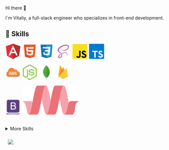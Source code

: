 Hi there 👋 

I`m Vitaliy, a full-stack engineer who specializes in front-end development.


## 💼 Skills

![Image alt ](svg/angular.png)
![Image alt ](svg/html.png)
![Image alt ](svg/css.png)
![Image alt ](svg/scss.png)
![Image alt ](svg/js.png)
![Image alt ](svg/typescript.png)

![Image alt ](svg/aws.png)
![Image alt ](svg/nodejs.png)
![Image alt ](svg/mongodb.png)
![Image alt ](svg/firebase.png)

![Image alt ](svg/bootstrap.png)
![Image alt ](svg/mat.svg)

<br>
<details>
<summary>More Skills</summary>
<br>

![Image alt ](svg/webpack.png)
![Image alt ](svg/npm.png)
![Image alt ](svg/gulp.png)

![Image alt ](svg/c.png)
![Image alt ](svg/csharp.png)
![Image alt ](svg/mysql.png)

</details>

<br>

<a href="https://github.com/vitalybaboshin">
  <img align="center" style="margin:0.5rem" 
  src="https://github-readme-stats.vercel.app/api/top-langs/?username=vitalybaboshin&layout=compact&hide=php&title_color=ffffff&text_color=c9cacc&icon_color=4AB197&bg_color=1A2B34" />
</a>
